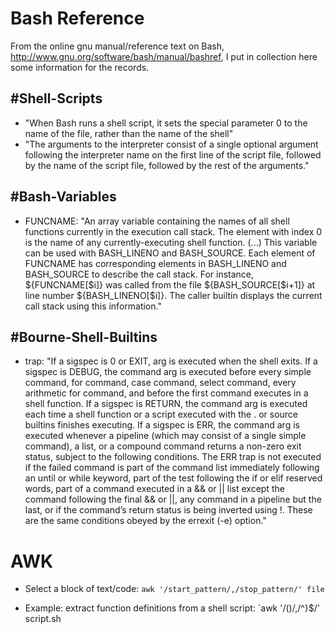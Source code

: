 Bash Reference
==============

From the online gnu manual/reference text on Bash,
http://www.gnu.org/software/bash/manual/bashref, I put in collection here
some information for the records.

#Shell-Scripts
--------------

 * "When Bash runs a shell script, it sets the special parameter 0 to the 
name of the file, rather than the name of the shell"
 * "The arguments to the interpreter consist of a single optional argument
following the interpreter name on the first line of the script file,
followed by the name of the script file, followed by the rest of the
arguments."


#Bash-Variables
---------------

 * FUNCNAME: "An array variable containing the names of all shell functions
currently in the execution call stack. The element with index 0 is the name
of any currently-executing shell function. (...) This variable can be used 
with BASH_LINENO and BASH_SOURCE. Each element of FUNCNAME has corresponding 
elements in BASH_LINENO and BASH_SOURCE to describe the call stack. 
For instance, ${FUNCNAME[$i]} was called from the file ${BASH_SOURCE[$i+1]} 
at line number ${BASH_LINENO[$i]}. The caller builtin displays the current 
call stack using this information."


#Bourne-Shell-Builtins
----------------------

 * trap: "If a sigspec is 0 or EXIT, arg is executed when the shell exits. 
If a sigspec is DEBUG, the command arg is executed before every simple 
command, for command, case command, select command, every arithmetic for 
command, and before the first command executes in a shell function. 
If a sigspec is RETURN, the command arg is executed each time a shell 
function or a script executed with the . or source builtins finishes executing.
If a sigspec is ERR, the command arg is executed whenever a pipeline 
(which may consist of a single simple command), a list, or a compound
command returns a non-zero exit status, subject to the following conditions.
The ERR trap is not executed if the failed command is part of the command 
list immediately following an until or while keyword, part of the test 
following the if or elif reserved words, part of a command executed in 
a && or || list except the command following the final && or ||, any 
command in a pipeline but the last, or if the command’s return status 
is being inverted using !. These are the same conditions obeyed by the 
errexit (-e) option."


AWK
===

 * Select a block of text/code:
 `awk '/start_pattern/,/stop_pattern/' file`
  - Example: extract function definitions from a shell script:
  `awk '/\(\)/,/^}$/' script.sh


